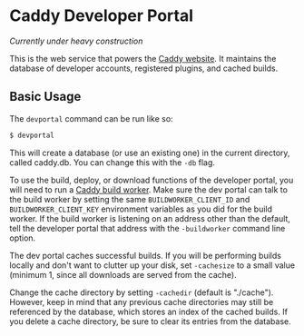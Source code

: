 Caddy Developer Portal
======================

*Currently under heavy construction*

This is the web service that powers the [Caddy website](https://github.com/caddyserver/website). It maintains the database of developer accounts, registered plugins, and cached builds.


## Basic Usage

The `devportal` command can be run like so:

```bash
$ devportal
```

This will create a database (or use an existing one) in the current directory, called caddy.db. You can change this with the `-db` flag.

To use the build, deploy, or download functions of the developer portal, you will need to run a [Caddy build worker](https://github.com/caddyserver/buildworker). Make sure the dev portal can talk to the build worker by setting the same `BUILDWORKER_CLIENT_ID` and `BUILDWORKER_CLIENT_KEY` environment variables as you did for the build worker. If the build worker is listening on an address other than the default, tell the developer portal that address with the `-buildworker` command line option.

The dev portal caches successful builds. If you will be performing builds locally and don't want to clutter up your disk, set `-cachesize` to a small value (minimum 1, since all downloads are served from the cache).

Change the cache directory by setting `-cachedir` (default is "./cache"). However, keep in mind that any previous cache directories may still be referenced by the database, which stores an index of the cached builds. If you delete a cache directory, be sure to clear its entries from the database.
